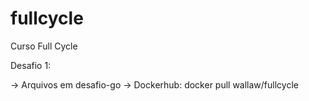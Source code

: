 # fullcycle
Curso Full Cycle

Desafio 1:

-> Arquivos em desafio-go
-> Dockerhub: docker pull wallaw/fullcycle

